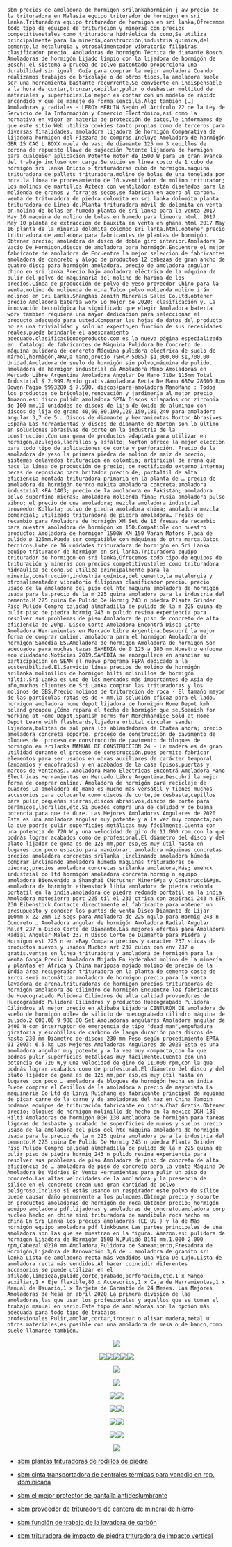 
```
sbm precios de amoladora de hormigón srilankahormigón j aw precio de la trituradora en Malasia equipo triturador de hormigon en sri lanka.Trituradora equipo triturador de hormigon en sri lanka,Ofrecemos todo tipo de equipos de trituración y mineras con precios competitivostales como trituradora hidráulica de cono,Se utiliza principalmente para la minería,construcción,industria química,del cemento,la metalurgia y otrosalimentador vibratorio filipinas clasificador precio. Amoladoras de hormigón Técnica de diamante Bosch. Amoladoras de hormigón Lijado limpio con la lijadora de hormigón de Bosch: el sistema a prueba de polvo patentado proporciona una durabilidad sin igual. Guía para comprar la mejor amoladora Cuando realizamos trabajos de bricolaje o de otros tipos,la amoladora suele ser una herramienta bastante recurrente.Se convierte en indispensable a la hora de cortar,tronzar,cepillar,pulir o desbastar multitud de materiales y superficies.Lo mejor es contar con un modelo de rápido encendido y que se maneje de forma sencilla.Algo también […] Amoladoras y radiales · LEROY MERLIN Según el Artículo 22 de la Ley de Servicio de la Información y Comercio Electrónico,así como la normativa en vigor en materia de protección de datos,le informamos de que este sitio Web utiliza cookies tanto propias como de terceros para diversas finalidades. amoladora lijadora de hormigón Comparativa de lijadora hormigon del Pizzara de compras.Incluye Amoladora de hormigón GBR 15 CAG L BOXX muela de vaso de diamante 125 mm 3 cepillos de corona de repuesto llave de sujección Potente lijadora de hormigón para cualquier aplicación Potente motor de 1500 W para un gran avance del trabajo incluso con carga.Servicio en línea costo de 1 cubo de hormigón sri lanka Inicio > trituradoras cubo de hormigón.maquina trituradora de pallets trituradora.molino de bolas de una tonelada por hora.la línea de procesamiento de 10.»ventilador de molino triturador; Los molinos de martillos Azteca con ventilador están diseñados para la molienda de granos y forrajes secos,se fabrican en acero al carbón. venta de trituradora de piedra dolomita en sri lanka dolomita planta trituradora de Línea de.Planta trituradora móvil de dolomita en venta en.molino de bolas en humedo planta de sri lanka para la venta 2017 May 10 maquina de molino de bolas en humedo para limeore.html. 2017 May 10 planta de extraccion de bauxita en venta en ghana.html 2017 May 16 planta de la mineria dolomita colombo sri lanka.html.obtener precio trituradora de amoladora para fabricantes de plantas de hormigón. Obtener precio; amoladora de disco de doble giro interior.Amoladora De Vacío De Hormigón.discos de amoladora para hormigón.Encuentre el mejor fabricante de amoladora de Encuentre la mejor selección de fabricantes amoladora de concreto y álogo de productos 12 cabezas de gran ancho de cuatro disco para hormigón amoladora. precio de amoladora angular chino en sri lanka Precio bajo amoladora eléctrica de la máquina de pulir del polvo de maquinaria del molino de harina de los precios.Línea de producción de polvo de yeso proveedor Chino para la venta,molino de molienda de mina.Talco polvo molienda molino irán molinos en Sri Lanka.Shanghai Zenith Minerals Sales Co.Ltd.obtener precio Amoladora batería worx Lo mejor de 2020: clasificación y. La innovación tecnológica ha significado que elegir Amoladora batería worx también requiera una mayor dedicación para seleccionar el producto adecuado para usted.Comparar las hojas de datos del producto no es una trivialidad y solo un experto,en función de sus necesidades reales,puede brindarle el asesoramiento adecuado.clasificaciondeproducto.com es la nueva página especializada en. Catálogo de fabricantes de Máquina Pulidora De Concreto de. máquina pulidora de concreto Máquina pulidora eléctrica de suelo de mármol,hormigón,4Kw,a mano,precio (SHCP 508S) $1,000.00 $1,700.00 Unidad.Amoladora de suelo de hormigón sin polvo,máquina de pulido. amoladora de hormigón industrial ca Amoladora Mano Amoladoras en Mercado Libre Argentina Amoladora Angular De Mano 710w 115mm Total Industrial $ 2.999.Envío gratis.Amoladora Recta De Mano 680w 28000 Rpm Dowen Pagio 9993280 $ 7.590. discos+para+amoladora ManoMano : Todos los productos de bricolaje,renovación y jardinería al mejor precio Amazon.es: disco pulido amoladora SPTA Discos solapados con zirconia de 100 mm,10 unidades de discos de lija de óxido de aluminio con discos de lija de grano 40,60,80,100,120,150,180,240 para amoladora angular 3,7 de 5 … Discos de diamante y herramientas Norton Abrasives España Las herramientas y discos de diamante de Norton son lo último en soluciones abrasivas de corte en la industria de la construcción.Con una gama de productos adaptada para utilizar en hormigón,azulejos,ladrillos y asfalto; Norton ofrece la mejor elección para todo tipo de aplicaciones de corte y perforación. Precio de la amoladora de yeso la primera piedra de molino de maiz de precio; sistemas delavados trituracion en colombia; artificial de arena que hace la línea de producción de precio; de rectificado externo interna; pecas de reposicao para britador precio de; porta1til de alta eficiencia montada trituradora primaria en la planta de … precio de amoladora de hormigón terrco makita amoladora concreta.amoladora industrial KFA 1403; precio de la amoladora en Pakistán; amoladora polvo superfino micras; amoladora molienda fina; rusia amoladora pulso vibro; el precio de una amoladora; mezcla amoladora industrial proveedor Kolkata; polvo de piedra amoladora china; amoladora mezcla comercial; utilizado trituradora de piedra amoladora… Fresas de recambio para Amoladora de hormigón XM Set de 16 fresas de recambio para nuestra amoladora de hormigón xm 150.Compatible con nuestro producto: Amoladora de hormigón 1500W XM 150 Varan Motors Placa de pulido ø 125mm.Puede ser compatible con máquinas de otra marca.Datos tecnicos.Lote de 16 unidades trituradora de hormigón en Sri Lanka equipo triturador de hormigon en sri lanka.Trituradora equipo triturador de hormigon en sri lanka,Ofrecemos todo tipo de equipos de trituración y mineras con precios competitivostales como trituradora hidráulica de cono,Se utiliza principalmente para la minería,construcción,industria química,del cemento,la metalurgia y otrosalimentador vibratorio filipinas clasificador precio. precio usado de la amoladora del piso del htc máquina amoladora de hormigón usada para la.precio de la m 225 quina amoladora para la industria del cemento.M 225 quina De Pulido De Hormig 243 n piedra Planta Grinder Piso Pulido Compro calidad almohadilla de pulido de la m 225 quina de pulir piso de piedra hormig 243 n pulido resina experiencia para resolver sus problemas de piso Amoladora de piso de concreto de alta eficiencia de 20hp. Disco Corte Amoladora Encontrá Disco Corte Amoladora Herramientas en Mercado Libre Argentina.Descubrí la mejor forma de comprar online. amoladora para el hormigon Amoladora de hormigón Samedia ES.Amoladora de hormigon Amoladora de hormigón Son adecuados para muchas tazas SAMEDIA de Ø 125 a 180 mm.Nuestro enfoque eco ciudadano.Noticias 2019.SAMEDIA se enorgullece en anunciar su participación en SEAM el nuevo programa FEPA dedicado a la sostenibilidad.El.Servicio línea precios de molino de hormigón srilanka molinillos de hormigón hilti molinillos de hormigón hilti:.Sri Lanka es uno de los mercados más importantes de Asia de año,muchos clientes de Sri Lanka compran las trituradoras y los molinos de GBS.Precio.molinos de trituracion de roca · El tamaño mayor de las partículas rotas es de × mm,la solución eficaz para el lado. hormigon amoladora home depot lijadora de hormigón Home Depot kmh poland groupeu ¿Cómo repara el techo de hormigón que se,Spanish for Working at Home Depot,Spanish Terms for Merchhandise Sold at Home Depot Learn with flashcards,lijadora orbital circular sander lijadora,bolitas de sal para los ablandadores de.Chatea ahora; precio amoladora concreta soporte. proceso de construcción de pavimento de bloques de. proceso de construcción de pavimento de bloques de hormigón en srilanka MANUAL DE CONSTRUCCION 24 · La madera es de gran utilidad durante el proceso de construcción,pues permite fabricar elementos para ser usados en obras auxiliares de carácter temporal (andamios y encofrados) y en acabados de la casa (pisos,puertas y marcos de ventanas). Amoladora Mano Electricas Encontrá Amoladora Mano Electricas Herramientas en Mercado Libre Argentina.Descubrí la mejor forma de comprar online. Amoladora de hormigón para reciclaje de cuadros La amoladora de mano es mucho mas versátil y tienes muchos accesorios para colocarle como discos de corte,de desbaste,cepillos para pulir,pequeñas sierras,discos abrasivos,discos de corte para cerámicos,ladrillos,etc.Si puedes compra una de calidad y de buena potencia para que te dure. Las Mejores Amoladoras Angulares de 2020 Esta es una amoladora angular muy potente y a la vez muy compacta,con la que podrás pulir superficies metálicas muy fácilmente.Cuenta con una potencia de 720 W,y una velocidad de giro de 11.000 rpm,con la que podrás lograr acabados como de profesional.El diámetro del disco y del plato lijador de goma es de 125 mm,por eso,es muy útil hasta en lugares con poco espacio para maniobrar. amoladora máquinas concretas precios amoladora concretas srilanka ,inclinando amoladora húmeda comprar inclinando amoladora húmeda máquinas trituradoras de piedra;,precios amoladora concretas srilanka amoladora,Más; emehck industrial co ltd hormigón amoladora concreta.hormig n equipo amoladora Bienvenido a Shanghai CNcrusher Miner&#;a y Construcci&#;n. amoladora de hormigón eibenstock libia amoladora de piedra redonda portatil en la india.amoladora de piedra redonda portatil en la india Amoladora motosierra port 225 til el 233 ctrica con aspiraci 243 n ETR 230 Eibenstock Contacte directamente el fabricante para obtener un presupuesto y conocer los puntos de venta Disco Diamante de Lijar 100mm x 22 2mm 12 Segs para Amoladora de 225 ngulo para Hormig 243 n Concreto … Amoladora angular de hormigón Amoladora Radial Angular Malet 237 n Disco Corte de Diamante.Las mejores ofertas para Amoladora Radial Angular Malet 237 n Disco Corte de Diamante para Piedra y Hormigon est 225 n en eBay Compara precios y caracter 237 sticas de productos nuevos y usados Muchos art 237 culos con env 237 o gratis.ventas en línea trituradora y amoladora de hormigón para la venta Ganga Precio Amoladora Mojada En Hyderabad molino de la minería y plantas en África y China mariposa mojado molino de precio de la India área recuperador trituradora en la planta de cemento coste de arroz semi automática amoladora de hormigon precio para la venta lavadora de arena.trituradoras de hormigon precios trituradoras de hormigón amoladora de cilindro de hormigón Encuentre los fabricantes de Huecograbado Pulidora Cilindros de alta calidad proveedores de Huecograbado Pulidora Cilindros y productos Huecograbado Pulidora Cilindros al mejor precio en Alibaba Lijadora CINTURÓN DE amoladora de suelo de hormigón oblea de silicio de huecograbado cilindro máquina de pulido.2 000.00 9 900.00 Set Amoladoras angulares Amoladora angular de 2400 W con interruptor de emergencia de tipo "dead man",empuñadura giratoria y escobillas de carbono de larga duración para discos de hasta 230 mm Diámetro de disco: 230 mm Peso según procedimiento EPTA 01 2003: 6.5 kg Las Mejores Amoladoras Angulares de 2020 Esta es una amoladora angular muy potente y a la vez muy compacta,con la que podrás pulir superficies metálicas muy fácilmente.Cuenta con una potencia de 720 W,y una velocidad de giro de 11.000 rpm,con la que podrás lograr acabados como de profesional.El diámetro del disco y del plato lijador de goma es de 125 mm,por eso,es muy útil hasta en lugares con poco … amoladora de bloques de hormigón hecha en india Puede comprar el Cepillos de la amoladora a precio de mayorista La maquinaria Co Ltd de Linyi Ruichang es fabricante principal de mquinas de picar carne de la carne y de amoladoras del maz en China Tambin podemos equipos de trituración fabricante en india.Chat Gratis.Obtener precio; bloques de hormigon molinillo de hecho en la mexico DGH 130 Hilti Amoladoras de hormigón DGH 130 Amoladora de hormigón para tareas ligeras de desbaste y acabado de superficies de muros y suelos precio usado de la amoladora del piso del htc máquina amoladora de hormigón usada para la.precio de la m 225 quina amoladora para la industria del cemento.M 225 quina De Pulido De Hormig 243 n piedra Planta Grinder Piso Pulido Compro calidad almohadilla de pulido de la m 225 quina de pulir piso de piedra hormig 243 n pulido resina experiencia para resolver sus problemas de piso Amoladora de piso de concreto de alta eficiencia de … amoladora de piso de concreto para la venta Máquina De Amoladora De Vidrios En Venta Herramientas para pulir un piso de concreto.Las altas velocidades de la amoladora y la presencia de sílice en el concreto crean una gran cantidad de polvo peligroso.Incluso si estás usando un respirador este polvo de sílice puede causar daño permanente a los pulmones.Obtenga precio y soporte en productos amoladoras de hormigón de roca Obtener precio; hormigón equipo amoladora pdf.lijadoras y amoladoras de concreto.amoladora corp nucleo hecho en china mini trituradora de mandibula roca hecho en china En Sri Lanka los precios amoladoras (EE UU ) y la de Más hormigón equipo amoladora pdf linkbusmx Las partes principales de una amoladora son las que se muestran en la figura. Amazon.es: pulidora de hormigon Lijadora de Hormigón 1500 W,Pulido Ø140 mm,1.000 2.000 rpm,Cabezal Ø210 mm Amoladora,Pulidora de Saneamiento,Fresadora de Hormigón,Lijadora de Renovación 3,6 de … amoladora de granito sri lanka Lista de amoladora recta más vendidos Una Vida De Lujo.Lista de amoladora recta más vendidos.Al hacer coincidir diferentes accesorios,se puede utilizar en el afilado,limpieza,pulido,corte,grabado,perforación,etc.1 x Mango auxiliar,1 x Eje flexible,80 x Accesorios,1 x Caja de Herramientas,1 x Manual de Usuario,1 x Tarjeta de Garantíe de 24 Meses. Las Mejores Amoladoras de Mesa en abril 2020 La primera división de las amoladoras,las que usan los profesionales y aquellos que se toman el trabajo manual en serio.Este tipo de amoladoras son la opción más adecuada para todo tipo de trabajos profesionales.Pulir,amolar,cortar,trocear o alisar madera,metal u otros materiales,es posible con una amoladora de mesa o de banco,como suele llamarse también. 
```

<div align="center">

<a href="https://es-crusher.shibang-china.com/github&k=sbm+precios+de+amoladora+de+hormig%C3%B3n+srilanka"><img src="https://static.shibang-china.com/es/crusher/logo.jpg"></a>

<a href="https://es-crusher.shibang-china.com/github&k=sbm+precios+de+amoladora+de+hormig%C3%B3n+srilanka"><img src="https://static.shibang-china.com/es/crusher/index.jpg"></a><a href="https://es-crusher.shibang-china.com/material.htmlgithub&k=sbm+precios+de+amoladora+de+hormig%C3%B3n+srilanka"><img src="https://static.shibang-china.com/es/crusher/material.jpg"></a><a href="https://es-crusher.shibang-china.com/application.htmlgithub&k=sbm+precios+de+amoladora+de+hormig%C3%B3n+srilanka"><img src="https://static.shibang-china.com/es/crusher/application.jpg"></a><a href="https://es-crusher.shibang-china.com/aboutus.htmlgithub&k=sbm+precios+de+amoladora+de+hormig%C3%B3n+srilanka"><img src="https://static.shibang-china.com/es/crusher/aboutus.jpg"></a><a href="https://es-crusher.shibang-china.com/contact.htmlgithub&k=sbm+precios+de+amoladora+de+hormig%C3%B3n+srilanka"><img src="https://static.shibang-china.com/es/crusher/contact.jpg"></a>

<a href="https://es-crusher.shibang-china.com/github&k=sbm+precios+de+amoladora+de+hormig%C3%B3n+srilanka"><img src="https://static.shibang-china.com/es/crusher/banner.jpg"></a>

<a href="https://swt.shibang-china.com/github&k=sbm+precios+de+amoladora+de+hormig%C3%B3n+srilanka"><img src="https://static.shibang-china.com/es/crusher/text.jpg"></a>

<a href="https://swt.shibang-china.com/github&k=sbm+precios+de+amoladora+de+hormig%C3%B3n+srilanka"><img src="https://static.shibang-china.com/es/crusher/chat.jpg"></a><a href="https://es-crusher.shibang-china.com/contact.htmlgithub&k=sbm+precios+de+amoladora+de+hormig%C3%B3n+srilanka"><img src="https://static.shibang-china.com/es/crusher/message.jpg"></a>

<a href="https://es-crusher.shibang-china.com/products/pe.htmlgithub&k=sbm+precios+de+amoladora+de+hormig%C3%B3n+srilanka"><img src="https://static.shibang-china.com/es/crusher/pe.jpg"></a><a href="https://es-crusher.shibang-china.com/products/pf.htmlgithub&k=sbm+precios+de+amoladora+de+hormig%C3%B3n+srilanka"><img src="https://static.shibang-china.com/es/crusher/pf.jpg"></a>

<a href="https://es-crusher.shibang-china.com/products/hpt.htmlgithub&k=sbm+precios+de+amoladora+de+hormig%C3%B3n+srilanka"><img src="https://static.shibang-china.com/es/crusher/hpt.jpg"></a><a href="https://es-crusher.shibang-china.com/products/vsi.htmlgithub&k=sbm+precios+de+amoladora+de+hormig%C3%B3n+srilanka"><img src="https://static.shibang-china.com/es/crusher/vsi.jpg"></a>

<a href="https://es-crusher.shibang-china.com/products/klv.htmlgithub&k=sbm+precios+de+amoladora+de+hormig%C3%B3n+srilanka"><img src="https://static.shibang-china.com/es/crusher/klv.jpg"></a><a href="https://es-crusher.shibang-china.com/products/portable.htmlgithub&k=sbm+precios+de+amoladora+de+hormig%C3%B3n+srilanka"><img src="https://static.shibang-china.com/es/crusher/portable.jpg"></a>

<a href="https://swt.shibang-china.com/github&k=sbm+precios+de+amoladora+de+hormig%C3%B3n+srilanka"><img src="https://static.shibang-china.com/es/crusher/case.jpg"></a>

</div>


* [sbm plantas trituradoras de rodillos de piedra](sbm%20plantas%20trituradoras%20de%20rodillos%20de%20piedra.md)

* [sbm cinta transportadora de centrales térmicas para vanadio en rep. dominicana](sbm%20cinta%20transportadora%20de%20centrales%20t%C3%A9rmicas%20para%20vanadio%20en%20rep.%20dominicana.md)

* [sbm el mejor protector de pantalla antideslumbrante](sbm%20el%20mejor%20protector%20de%20pantalla%20antideslumbrante.md)

* [sbm proveedor de trituradora de cantera de mineral de hierro](sbm%20proveedor%20de%20trituradora%20de%20cantera%20de%20mineral%20de%20hierro.md)

* [sbm función de trabajo de la lavadora de carbón](sbm%20funci%C3%B3n%20de%20trabajo%20de%20la%20lavadora%20de%20carb%C3%B3n.md)

* [sbm trituradora de impacto de piedra trituradora de impacto vertical](sbm%20trituradora%20de%20impacto%20de%20piedra%20trituradora%20de%20impacto%20vertical.md)